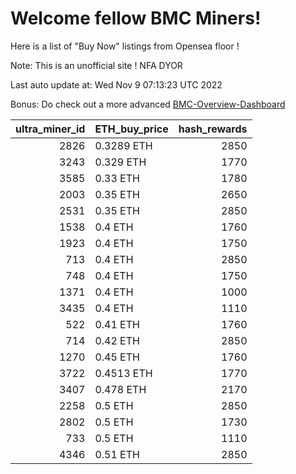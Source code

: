 # Welcome fellow BMC Miners!
Here is a list of "Buy Now" listings from Opensea floor !

Note: This is an unofficial site ! NFA DYOR

Last auto update at: Wed Nov  9 07:13:23 UTC 2022

Bonus: Do check out a more advanced [BMC-Overview-Dashboard](https://dune.com/defifunk/BMC-Overview-Dashboard)


|   ultra_miner_id | ETH_buy_price   |   hash_rewards |
|-----------------:|:----------------|---------------:|
|             2826 | 0.3289 ETH      |           2850 |
|             3243 | 0.329 ETH       |           1770 |
|             3585 | 0.33 ETH        |           1780 |
|             2003 | 0.35 ETH        |           2650 |
|             2531 | 0.35 ETH        |           2850 |
|             1538 | 0.4 ETH         |           1760 |
|             1923 | 0.4 ETH         |           1750 |
|              713 | 0.4 ETH         |           2850 |
|              748 | 0.4 ETH         |           1750 |
|             1371 | 0.4 ETH         |           1000 |
|             3435 | 0.4 ETH         |           1110 |
|              522 | 0.41 ETH        |           1760 |
|              714 | 0.42 ETH        |           2850 |
|             1270 | 0.45 ETH        |           1760 |
|             3722 | 0.4513 ETH      |           1770 |
|             3407 | 0.478 ETH       |           2170 |
|             2258 | 0.5 ETH         |           2850 |
|             2802 | 0.5 ETH         |           1730 |
|              733 | 0.5 ETH         |           1110 |
|             4346 | 0.51 ETH        |           2850 |